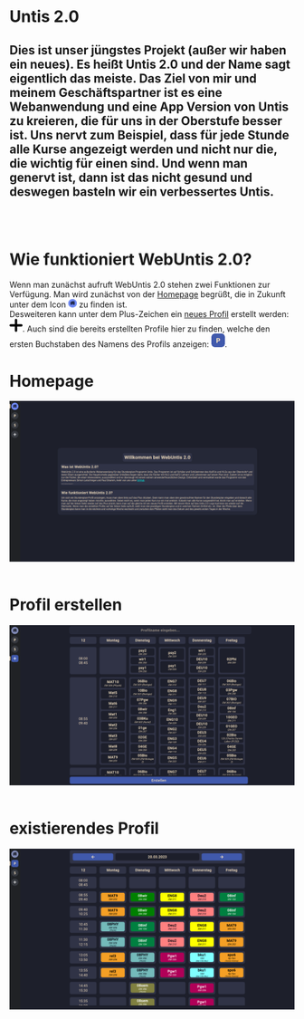 # Untis 2.0

Dies ist unser jüngstes Projekt (außer wir haben ein neues). Es heißt Untis 2.0 und der Name sagt eigentlich das meiste. Das Ziel von mir und meinem Geschäftspartner ist es eine Webanwendung und eine App Version von Untis zu kreieren, die für uns in der Oberstufe besser ist. Uns nervt zum Beispiel, dass für jede Stunde alle Kurse angezeigt werden und nicht nur die, die wichtig für einen sind. Und wenn man genervt ist, dann ist das nicht gesund und deswegen basteln wir ein verbessertes Untis.
---
<br>
<br>


# Wie funktioniert WebUntis 2.0?
Wenn man zunächst aufruft WebUntis 2.0 stehen zwei Funktionen zur Verfügung. Man wird zunächst von der [Homepage](#homepage) begrüßt, die in Zukunft unter dem Icon  <img src="assets/logo.png" alt="🕒" style="zoom:1.5%;" /> zu finden ist.
<br>
Desweiteren kann unter dem Plus-Zeichen ein [neues Profil](#profil-erstellen) erstellt werden: <img src="assets/plus-sign.png" alt="➕" style="zoom:4.5%;" />.
Auch sind die bereits erstellten Profile hier zu finden, welche den ersten Buchstaben des Namens des Profils anzeigen:  <img src="assets/profile-display-icon.png" alt="👤" style="zoom:50%;" />.
<br>

# Homepage
![Homepage](assets/homepage.png)
<br>
<br>

# Profil erstellen
![Profil erstellen](assets/create-profile.png)
<br>
<br>

# existierendes Profil
![existierendes Profil](assets/existing-profile.png)